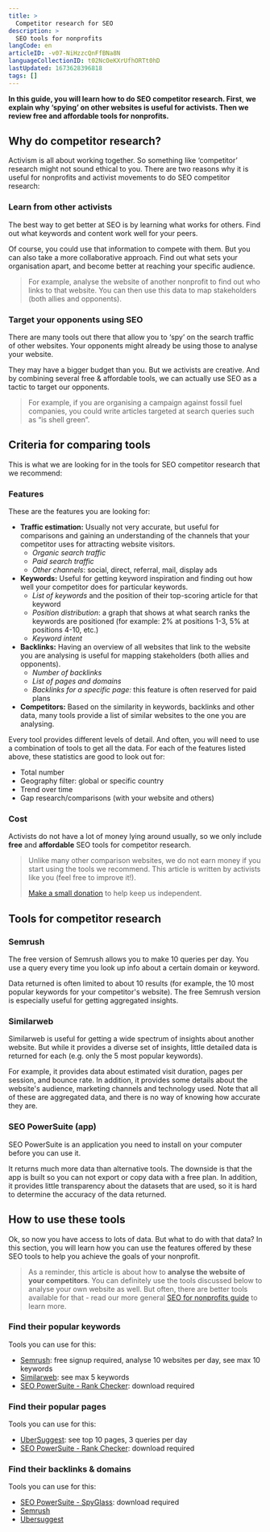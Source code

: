 ```yaml
---
title: >
  Competitor research for SEO
description: >
  SEO tools for nonprofits
langCode: en
articleID: -v07-NiHzzcQnFfBNa8N
languageCollectionID: t02NcOeKXrUfhORTt0hD
lastUpdated: 1673628396818
tags: []
---
```


**In this guide, you will learn how to do SEO competitor research. First**, **we explain why ‘spying’ on other websites is useful for activists. Then we review free and affordable tools for nonprofits.**

## **Why do competitor research?**

Activism is all about working together. So something like ‘competitor’ research might not sound ethical to you. There are two reasons why it is useful for nonprofits and activist movements to do SEO competitor research:

### **Learn from other activists**

The best way to get better at SEO is by learning what works for others. Find out what keywords and content work well for your peers.

Of course, you could use that information to compete with them. But you can also take a more collaborative approach. Find out what sets your organisation apart, and become better at reaching your specific audience.

> For example, analyse the website of another nonprofit to find out who links to that website. You can then use this data to map stakeholders (both allies and opponents).

### **Target your opponents using SEO**

There are many tools out there that allow you to ‘spy’ on the search traffic of other websites. Your opponents might already be using those to analyse your website.

They may have a bigger budget than you. But we activists are creative. And by combining several free & affordable tools, we can actually use SEO as a tactic to target our opponents.

> For example, if you are organising a campaign against fossil fuel companies, you could write articles targeted at search queries such as “is shell green”.

## Criteria for comparing tools

This is what we are looking for in the tools for SEO competitor research that we recommend:

### Features

These are the features you are looking for:

-   **Traffic estimation:** Usually not very accurate, but useful for comparisons and gaining an understanding of the channels that your competitor uses for attracting website visitors.
    -   _Organic search traffic_
    -   _Paid search traffic_
    -   _Other channels_: social, direct, referral, mail, display ads
-   **Keywords:** Useful for getting keyword inspiration and finding out how well your competitor does for particular keywords.
    -   _List of keywords_ and the position of their top-scoring article for that keyword
    -   _Position distribution_: a graph that shows at what search ranks the keywords are positioned (for example: 2% at positions 1-3, 5% at positions 4-10, etc.)
    -   _Keyword intent_
-   **Backlinks:** Having an overview of all websites that link to the website you are analysing is useful for mapping stakeholders (both allies and opponents).
    -   _Number of backlinks_
    -   _List of pages and domains_
    -   _Backlinks for a specific page:_ this feature is often reserved for paid plans
-   **Competitors:** Based on the similarity in keywords, backlinks and other data, many tools provide a list of similar websites to the one you are analysing.

Every tool provides different levels of detail. And often, you will need to use a combination of tools to get all the data. For each of the features listed above, these statistics are good to look out for:

-   Total number
-   Geography filter: global or specific country
-   Trend over time
-   Gap research/comparisons (with your website and others)

### **Cost**

Activists do not have a lot of money lying around usually, so we only include **free** and **affordable** SEO tools for competitor research.

> Unlike many other comparison websites, we do not earn money if you start using the tools we recommend. This article is written by activists like you (feel free to improve it!).
> 
> [Make a small donation](/donate) to help keep us independent.

## Tools for competitor research

### Semrush

The free version of Semrush allows you to make 10 queries per day. You use a query every time you look up info about a certain domain or keyword.

Data returned is often limited to about 10 results (for example, the 10 most popular keywords for your competitor's website). The free Semrush version is especially useful for getting aggregated insights.

### Similarweb

Similarweb is useful for getting a wide spectrum of insights about another website. But while it provides a diverse set of insights, little detailed data is returned for each (e.g. only the 5 most popular keywords).

For example, it provides data about estimated visit duration, pages per session, and bounce rate. In addition, it provides some details about the website's audience, marketing channels and technology used. Note that all of these are aggregated data, and there is no way of knowing how accurate they are.

### SEO PowerSuite (app)

SEO PowerSuite is an application you need to install on your computer before you can use it.

It returns much more data than alternative tools. The downside is that the app is built so you can not export or copy data with a free plan. In addition, it provides little transparency about the datasets that are used, so it is hard to determine the accuracy of the data returned.

## How to use these tools

Ok, so now you have access to lots of data. But what to do with that data? In this section, you will learn how you can use the features offered by these SEO tools to help you achieve the goals of your nonprofit.

> As a reminder, this article is about how to **analyse the website of your competitors**. You can definitely use the tools discussed below to analyse your own website as well. But often, there are better tools available for that - read our more general [SEO for nonprofits guide](/tools/seo) to learn more.

### Find their popular keywords

Tools you can use for this:

-   [Semrush](https://www.semrush.com/analytics/organic/overview): free signup required, analyse 10 websites per day, see max 10 keywords
-   [Similarweb](https://www.similarweb.com/website/activisthandbook.org/#keywords): see max 5 keywords
-   [SEO PowerSuite - Rank Checker](https://www.link-assistant.com/help/rank-tracker/ranking-keywords.html): download required

### Find their popular pages

Tools you can use for this:

-   [UberSuggest](https://app.neilpatel.com/en/traffic_analyzer/top_pages): see top 10 pages, 3 queries per day
-   [SEO PowerSuite - Rank Checker](https://www.link-assistant.com/news/top-pages.html): download required

### Find their backlinks & domains

Tools you can use for this:

-   [SEO PowerSuite - SpyGlass](https://www.link-assistant.com/learning-hub/quick-start-guide.html#part2-3): download required
-   [Semrush](https://www.semrush.com/analytics/backlinks/overview/)
-   [Ubersuggest](https://app.neilpatel.com/en/seo_analyzer/backlinks)